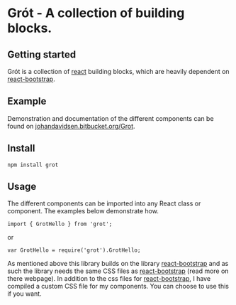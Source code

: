 # Grót - A collection of building blocks.

## Getting started

Grót is a collection of [react](https://www.npmjs.com/package/react) building blocks, which are heavily dependent on [react-bootstrap](https://www.npmjs.com/package/react-bootstrap).

## Example

Demonstration and documentation of the different components can be found on
[johandavidsen.bitbucket.org/Grot](http://johandavidsen.bitbucket.org/Grot).

## Install

    npm install grot

## Usage

The different components can be imported into any React class or component. The examples below demonstrate how.

    import { GrotHello } from 'grot';

or

    var GrotHello = require('grot').GrotHello;

As mentioned above this library builds on the library [react-bootstrap](https://www.npmjs.com/package/react-bootstrap) and as such the library needs the same CSS files as [react-bootstrap](https://www.npmjs.com/package/react-bootstrap) (read more on there webpage). In addition to the css files for [react-bootstrap](https://www.npmjs.com/package/react-bootstrap), I have compiled a custom CSS file for my components. You can choose to use this if you want.

<!-- ## Changelog -->

<!-- ## License -->
